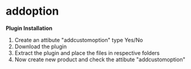 # addoption
<b>Plugin Installation</b></br>
1. Create an attibute "addcustomoption"  type Yes/No</br>
2. Download the plugin</br>
3. Extract the plugin and place the files in respective folders</br>
4. Now create new product and check the attibute "addcustomoption"</br>


